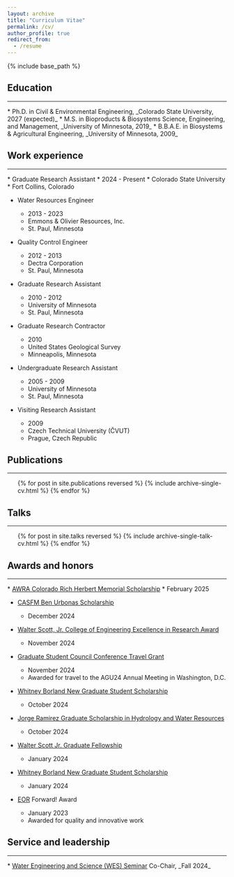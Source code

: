 ```yaml
---
layout: archive
title: "Curriculum Vitae"
permalink: /cv/
author_profile: true
redirect_from:
  - /resume
---
```


{% include base_path %}

<h2>Education</h2><hr />
* Ph.D. in Civil & Environmental Engineering, _Colorado State University, 2027 (expected)_
* M.S. in Bioproducts & Biosystems Science, Engineering, and Management, _University of Minnesota, 2019_
* B.B.A.E. in Biosystems & Agricultural Engineering, _University of Minnesota, 2009_

<h2>Work experience</h2><hr />
* Graduate Research Assistant
  * 2024 - Present
  * Colorado State University
  * Fort Collins, Colorado

* Water Resources Engineer
  * 2013 - 2023
  * Emmons & Olivier Resources, Inc.
  * St. Paul, Minnesota

* Quality Control Engineer
  * 2012 - 2013
  * Dectra Corporation
  * St. Paul, Minnesota

* Graduate Research Assistant
  * 2010 - 2012
  * University of Minnesota
  * St. Paul, Minnesota

* Graduate Research Contractor
  * 2010
  * United States Geological Survey
  * Minneapolis, Minnesota

* Undergraduate Research Assistant
  * 2005 - 2009
  * University of Minnesota
  * St. Paul, Minnesota

* Visiting Research Assistant
  * 2009
  * Czech Technical University (ČVUT)
  * Prague, Czech Republic

<!--
<h2>Skills</h2><hr />
* Skill 1
* Skill 2
  * Sub-skill 2.1
  * Sub-skill 2.2
  * Sub-skill 2.3
* Skill 3
-->

<h2>Publications</h2><hr />
  <ul>{% for post in site.publications reversed %}
    {% include archive-single-cv.html %}
  {% endfor %}</ul>
  
<h2>Talks</h2><hr />
  <ul>{% for post in site.talks reversed %}
    {% include archive-single-talk-cv.html  %}
  {% endfor %}</ul>
  
<!--
<h2>Teaching</h2><hr />
  <ul>{% for post in site.teaching reversed %}
    {% include archive-single-cv.html %}
  {% endfor %}</ul>
-->

<h2>Awards and honors</h2><hr />
* <a href='https://awracolorado.org/past-recipients' target='_blank'>AWRA Colorado Rich Herbert Memorial Scholarship</a>
  * February 2025

* <a href='https://www.casfm.org/about/committees/scholarship-committee/ben-urbonas-scholarship/' target='_blank'>CASFM Ben Urbonas Scholarship</a>
  * December 2024

* <a href='https://source.colostate.edu/graduate-students-awarded-24k-in-awards-for-research-and-creativity-at-gradshow/' target='_blank'>Walter Scott, Jr. College of Engineering Excellence in Research Award</a>
  * November 2024

* <a href='https://gsc.colostate.edu/budget/' target='_blank'>Graduate Student Council Conference Travel Grant</a>
  * November 2024
  * Awarded for travel to the AGU24 Annual Meeting in Washington, D.C.

* <a href='https://colostate.academicworks.com/opportunities/58504' target='_blank'>Whitney Borland New Graduate Student Scholarship</a>
  * October 2024

* <a href='https://colostate.academicworks.com/opportunities/55567' target='_blank'>Jorge Ramirez Graduate Scholarship in Hydrology and Water Resources</a>
  * October 2024

* <a href='https://colostate.academicworks.com/opportunities/57231' target='_blank'>Walter Scott Jr. Graduate Fellowship</a>
  * January 2024

* <a href='https://colostate.academicworks.com/opportunities/58504' target='_blank'>Whitney Borland New Graduate Student Scholarship</a>
  * January 2024

* <a href='https://www.eorinc.com/index.html' target='_blank'>EOR</a> Forward! Award
  * January 2023
  * Awarded for quality and innovative work

<h2>Service and leadership</h2><hr />
* <a href='https://www.engr.colostate.edu/ce/events/water-seminar/' target='_blank'>Water Engineering and Science (WES) Seminar</a> Co-Chair, _Fall 2024_
